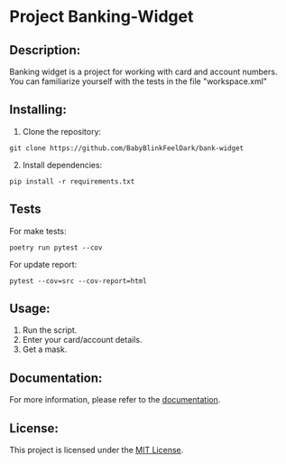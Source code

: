 # Project Banking-Widget

## Description:

Banking widget is a project for working with card and account numbers.
You can familiarize yourself with the tests in the file "workspace.xml"

## Installing:

1. Clone the repository:
```
git clone https://github.com/BabyBlinkFeelDark/bank-widget
```
2. Install dependencies:
```
pip install -r requirements.txt
```

## Tests

For make tests:
```
poetry run pytest --cov    
```

For update report:
```
pytest --cov=src --cov-report=html
```

## Usage:

1. Run the script.
2. Enter your card/account details.
3. Get a mask.

## Documentation:

For more information, please refer to the [documentation](docs/README.md).

## License:

This project is licensed under the [MIT License](LICENSE).
